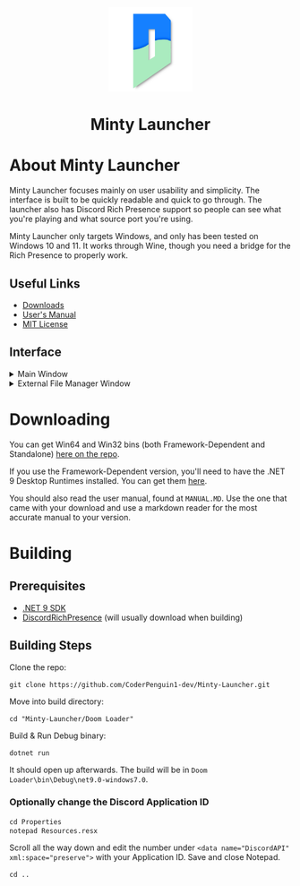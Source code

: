 <div align="center">
    <img src="Images/logo.png" width="150" height="150">
    <h1>Minty Launcher</h1>
</div>

# About Minty Launcher
Minty Launcher focuses mainly on user usability and simplicity. The interface is built to be quickly readable and quick to go through.
The launcher also has Discord Rich Presence support so people can see what you're playing and what source port you're using.

Minty Launcher only targets Windows, and only has been tested on Windows 10 and 11. 
It works through Wine, though you need a bridge for the Rich Presence to properly work.

## Useful Links
* [Downloads](https://github.com/PENGUINCODER1/Minty-Launcher/releases)
* [User's Manual](MANUAL.MD)
* [MIT License](LICENSE.MD)

## Interface
<details>
	<summary>Main Window</summary>
	<img src="Images/mainWindow.png">
</details>

<details>
	<summary>External File Manager Window</summary>
	<img src="Images/externalFilesWindow.png">
</details>

# Downloading
You can get Win64 and Win32 bins (both Framework-Dependent and Standalone) [here on the repo](https://github.com/PENGUINCODER1/Minty-Launcher/releases). 

If you use the Framework-Dependent version, you'll need to have the .NET 9 Desktop Runtimes installed. You can get them [here](https://dotnet.microsoft.com/en-us/download/dotnet/9.0).

You should also read the user manual, found at `MANUAL.MD`. Use the one that came with your download and use a markdown reader for the most accurate manual to your version.

# Building
## Prerequisites
* [.NET 9 SDK](https://dotnet.microsoft.com/en-us/download/dotnet/9.0)
* [DiscordRichPresence](https://github.com/Lachee/discord-rpc-csharp) (will usually download when building)

## Building Steps
Clone the repo:
```
git clone https://github.com/CoderPenguin1-dev/Minty-Launcher.git
```

Move into build directory:
```
cd "Minty-Launcher/Doom Loader"
```

Build & Run Debug binary:
```
dotnet run
```

It should open up afterwards. The build will be in `Doom Loader\bin\Debug\net9.0-windows7.0`.

### Optionally change the Discord Application ID
```
cd Properties
notepad Resources.resx
```

Scroll all the way down and edit the number under `<data name="DiscordAPI" xml:space="preserve">` with your Application ID.
Save and close Notepad.
```
cd ..
```